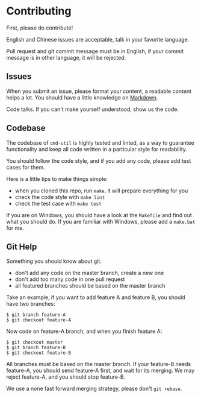 # Contributing

First, please do contribute!

English and Chinese issues are acceptable, talk in your favorite language.

Pull request and git commit message must be in English, if your commit message is in other language, it will be rejected.


## Issues

When you submit an issue, please format your content, a readable content helps a lot. You should have a little knowledge on [Markdown](http://github.github.com/github-flavored-markdown/).

Code talks. If you can't make yourself understood, show us the code.


## Codebase

The codebase of `cmd-util` is highly tested and linted, as a way to guarantee functionality and keep all code written in a particular style for readability.

You should follow the code style, and if you add any code, please add test cases for them.

Here is a little tips to make things simple:

- when you cloned this repo, run `make`, it will prepare everything for you
- check the code style with `make lint`
- check the test case with `make test`

If you are on Windows, you should have a look at the `Makefile` and find out what you should do. If you are familiar with Windows, please add a `make.bat` for me.


## Git Help

Something you should know about git.

- don't add any code on the master branch, create a new one
- don't add too many code in one pull request
- all featured branches should be based on the master branch

Take an example, if you want to add feature A and feature B, you should have two branches:

```
$ git branch feature-A
$ git checkout feature-A
```

Now code on feature-A branch, and when you finish feature A:

```
$ git checkout master
$ git branch feature-B
$ git checkout feature-B
```

All branches must be based on the master branch. If your feature-B needs feature-A, you should send feature-A first, and wait for its merging. We may reject feature-A, and you should stop feature-B.

We use a none fast forward merging strategy, please don't `git rebase`.
